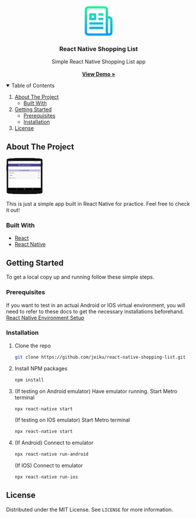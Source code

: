 <!-- PROJECT LOGO -->
<br />
<p align="center">
  <a href="https://github.com/jeiku/react-native-shopping-list">
    <img src="readme-images/logo.png" alt="Logo" width="80" height="80">
  </a>

  <h3 align="center">React Native Shopping List</h3>

  <p align="center">
    Simple React Native Shopping List app
    <br />
    <br />
    <a href="https://snack.expo.io/@jakewest/simple-shopping-list"><strong>View Demo »</strong></a>
  </p>
</p>

<!-- TABLE OF CONTENTS -->
<details open="open">
  <summary>Table of Contents</summary>
  <ol>
    <li>
      <a href="#about-the-project">About The Project</a>
      <ul>
        <li><a href="#built-with">Built With</a></li>
      </ul>
    </li>
    <li>
      <a href="#getting-started">Getting Started</a>
      <ul>
        <li><a href="#prerequisites">Prerequisites</a></li>
        <li><a href="#installation">Installation</a></li>
      </ul>
    </li>
    <li><a href="#license">License</a></li>
  </ol>
</details>

<!-- ABOUT THE PROJECT -->

## About The Project

<img src="readme-images/project-screenshot.png" alt="Project Screenshot" width="100" height="100">
<br />

This is just a simple app built in React Native for practice. Feel free to check it out!

### Built With

- [React](https://reactjs.org/)
- [React Native](https://reactnative.dev/)

<!-- GETTING STARTED -->

## Getting Started

To get a local copy up and running follow these simple steps.

### Prerequisites

If you want to test in an actual Android or IOS virtual environment, you will need to refer to these docs to get the necessary installations beforehand.
[React Native Environment Setup](https://reactnative.dev/docs/environment-setup)

### Installation

1. Clone the repo
   ```sh
   git clone https://github.com/jeiku/react-native-shopping-list.git
   ```
2. Install NPM packages
   ```sh
   npm install
   ```
3. (If testing on Android emulator) Have emulator running. Start Metro terminal
   ```sh
   npx react-native start
   ```
   (If testing on IOS emulator) Start Metro terminal
   ```sh
   npx react-native start
   ```
4. (If Android) Connect to emulator
   ```sh
   npx react-native run-android
   ```
   (If IOS) Connect to emulator
   ```sh
   npx react-native run-ios
   ```

<!-- LICENSE -->

## License

Distributed under the MIT License. See `LICENSE` for more information.

